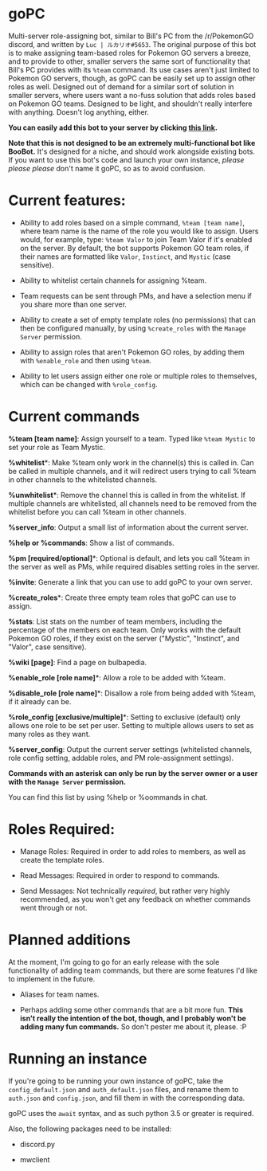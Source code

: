 # goPC
Multi-server role-assigning bot, similar to Bill's PC from the /r/PokemonGO discord, and written by `Luc | ルカリオ#5653`.
The original purpose of this bot is to make assigning team-based roles for Pokemon GO servers a breeze, and to provide to other, smaller servers the same sort of functionality that Bill's PC provides with its `%team` command. Its use cases aren't just limited to Pokemon GO servers, though, as goPC can be easily set up to assign other roles as well.
Designed out of demand for a similar sort of solution in smaller servers, where users want a no-fuss solution that adds roles based on Pokemon GO teams. Designed to be light, and shouldn't really interfere with anything. Doesn't log anything, either.

**You can easily add this bot to your server by clicking [this link](https://discordapp.com/oauth2/authorize?client_id=202615577041305600&scope=bot&permissions=268438528).**

__Note that this is **not** designed to be an extremely multi-functional bot like BooBot.__ It's designed for a niche, and should work alongside existing bots.
If you want to use this bot's code and launch your own instance, *please please please* don't name it goPC, so as to avoid confusion.

# Current features:

* Ability to add roles based on a simple command, `%team [team name]`, where team name is the name of the role you would like to assign.
Users would, for example, type:
`%team Valor`
to join Team Valor if it's enabled on the server. By default, the bot supports Pokemon GO team roles, if their names are formatted like `Valor`, `Instinct`, and `Mystic` (case sensitive).

* Ability to whitelist certain channels for assigning %team.

* Team requests can be sent through PMs, and have a selection menu if you share more than one server.

* Ability to create a set of empty template roles (no permissions) that can then be configured manually, by using `%create_roles` with the `Manage Server` permission.

* Ability to assign roles that aren't Pokemon GO roles, by adding them with `%enable_role` and then using `%team`.

* Ability to let users assign either one role or multiple roles to themselves, which can be changed with `%role_config`.

# Current commands

__%team [team name]__: Assign yourself to a team. Typed like `%team Mystic` to set your role as Team Mystic.

__%whitelist__\*: Make %team only work in the channel(s) this is called in. Can be called in multiple channels, and it will redirect users trying to call %team in other channels to the whitelisted channels.

__%unwhitelist__\*: Remove the channel this is called in from the whitelist. If multiple channels are whitelisted, all channels need to be removed from the whitelist before you can call %team in other channels.

__%server_info__: Output a small list of information about the current server.

__%help or %commands__: Show a list of commands.

__%pm [required/optional]__\*: Optional is default, and lets you call %team in the server as well as PMs, while required disables setting roles in the server.

__%invite__: Generate a link that you can use to add goPC to your own server.

__%create_roles__\*: Create three empty team roles that goPC can use to assign.

__%stats__: List stats on the number of team members, including the percentage of the members on each team. Only works with the default Pokemon GO roles, if they exist on the server ("Mystic", "Instinct", and "Valor", case sensitive).

__%wiki [page]__: Find a page on bulbapedia.

__%enable_role [role name]__\*: Allow a role to be added with %team.

__%disable_role [role name]__\*: Disallow a role from being added with %team, if it already can be.

__%role_config [exclusive/multiple]__\*: Setting to exclusive (default) only allows one role to be set per user. Setting to multiple allows users to set as many roles as they want.

__%server_config__: Output the current server settings (whitelisted channels, role config setting, addable roles, and PM role-assignment settings).

**Commands with an asterisk can only be run by the server owner or a user with the `Manage Server` permission.**

You can find this list by using %help or %oommands in chat.

# Roles Required:

* Manage Roles: Required in order to add roles to members, as well as create the template roles.

* Read Messages: Required in order to respond to commands.

* Send Messages: Not technically *required*, but rather very highly recommended, as you won't get any feedback on whether commands went through or not.


# Planned additions

At the moment, I'm going to go for an early release with the sole functionality of adding team commands, but there are some features I'd like to implement in the future.

* Aliases for team names.

* Perhaps adding some other commands that are a bit more fun. __This isn't really the intention of the bot, though, and I probably won't be adding many fun commands.__ So don't pester me about it, please. :P

# Running an instance

If you're going to be running your own instance of goPC, take the `config_default.json` and `auth_default.json` files, and rename them to `auth.json` and `config.json`, and fill them in with the corresponding data.

goPC uses the `await` syntax, and as such python 3.5 or greater is required.

Also, the following packages need to be installed:

* discord.py

* mwclient